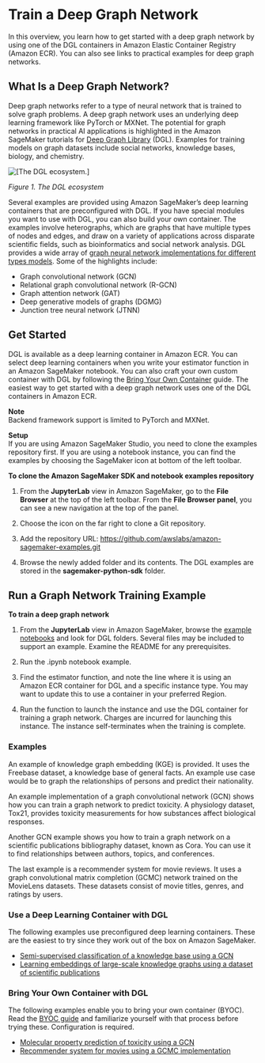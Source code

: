 # Train a Deep Graph Network<a name="deep-graph-library"></a>

In this overview, you learn how to get started with a deep graph network by using one of the DGL containers in Amazon Elastic Container Registry \(Amazon ECR\)\. You can also see links to practical examples for deep graph networks\. 

## What Is a Deep Graph Network?<a name="deep-graph-library-what-is"></a>

Deep graph networks refer to a type of neural network that is trained to solve graph problems\. A deep graph network uses an underlying deep learning framework like PyTorch or MXNet\. The potential for graph networks in practical AI applications is highlighted in the Amazon SageMaker tutorials for [Deep Graph Library](https://www.dgl.ai/) \(DGL\)\. Examples for training models on graph datasets include social networks, knowledge bases, biology, and chemistry\. 

 ![\[The DGL ecosystem.\]](http://docs.aws.amazon.com/sagemaker/latest/dg/images/dgl_white_background_bold.png) 

 *Figure 1\. The DGL ecosystem* 

Several examples are provided using Amazon SageMaker’s deep learning containers that are preconfigured with DGL\. If you have special modules you want to use with DGL, you can also build your own container\. The examples involve heterographs, which are graphs that have multiple types of nodes and edges, and draw on a variety of applications across disparate scientific fields, such as bioinformatics and social network analysis\. DGL provides a wide array of [graph neural network implementations for different types models](https://docs.dgl.ai/tutorials/models/index.html)\. Some of the highlights include: 
+ Graph convolutional network \(GCN\)
+ Relational graph convolutional network \(R\-GCN\)
+ Graph attention network \(GAT\)
+ Deep generative models of graphs \(DGMG\)
+ Junction tree neural network \(JTNN\)

## Get Started<a name="deep-graph-library-get-started"></a>

DGL is available as a deep learning container in Amazon ECR\. You can select deep learning containers when you write your estimator function in an Amazon SageMaker notebook\. You can also craft your own custom container with DGL by following the [Bring Your Own Container](https://docs.aws.amazon.com/sagemaker/latest/dg/your-algorithms.html) guide\. The easiest way to get started with a deep graph network uses one of the DGL containers in Amazon ECR\.  

**Note**  
 Backend framework support is limited to PyTorch and MXNet\. 

**Setup**  
If you are using Amazon SageMaker Studio, you need to clone the examples repository first\. If you are using a notebook instance, you can find the examples by choosing the SageMaker icon at bottom of the left toolbar\. 

**To clone the Amazon SageMaker SDK and notebook examples repository**

1. From the **JupyterLab** view in Amazon SageMaker, go to the **File Browser** at the top of the left toolbar\. From the **File Browser panel**, you can see a new navigation at the top of the panel\. 

1. Choose the icon on the far right to clone a Git repository\. 

1. Add the repository URL: [https://github\.com/awslabs/amazon\-sagemaker\-examples\.git](https://github.com/awslabs/amazon-sagemaker-examples.git) 

1. Browse the newly added folder and its contents\. The DGL examples are stored in the **sagemaker\-python\-sdk** folder\. 

## Run a Graph Network Training Example<a name="deep-graph-library-run-a-graph-network-training-example"></a>

**To train a deep graph network**

1. From the **JupyterLab** view in Amazon SageMaker, browse the [example notebooks](https://github.com/awslabs/amazon-sagemaker-examples/tree/master/sagemaker-python-sdk) and look for DGL folders\. Several files may be included to support an example\. Examine the README for any prerequisites\. 

1. Run the \.ipynb notebook example\.  

1. Find the estimator function, and note the line where it is using an Amazon ECR container for DGL and a specific instance type\. You may want to update this to use a container in your preferred Region\. 

1. Run the function to launch the instance and use the DGL container for training a graph network\. Charges are incurred for launching this instance\. The instance self\-terminates when the training is complete\. 

### Examples<a name="deep-graph-library-examples"></a>

An example of knowledge graph embedding \(KGE\) is provided\. It uses the Freebase dataset, a knowledge base of general facts\. An example use case would be to graph the relationships of persons and predict their nationality\.  

An example implementation of a graph convolutional network \(GCN\) shows how you can train a graph network to predict toxicity\. A physiology dataset, Tox21, provides toxicity measurements for how substances affect biological responses\.  

Another GCN example shows you how to train a graph network on a scientific publications bibliography dataset, known as Cora\. You can use it to find relationships between authors, topics, and conferences\. 

The last example is a recommender system for movie reviews\. It uses a graph convolutional matrix completion \(GCMC\) network trained on the MovieLens datasets\. These datasets consist of movie titles, genres, and ratings by users\. 

### Use a Deep Learning Container with DGL<a name="deep-graph-library-deep-learning-container"></a>

The following examples use preconfigured deep learning containers\. These are the easiest to try since they work out of the box on Amazon SageMaker\. 
+ [Semi\-supervised classification of a knowledge base using a GCN](https://github.com/awslabs/amazon-sagemaker-examples/tree/master/sagemaker-python-sdk/dgl_gcn) 
+ [Learning embeddings of large\-scale knowledge graphs using a dataset of scientific publications](https://github.com/awslabs/amazon-sagemaker-examples/tree/master/sagemaker-python-sdk/dgl_kge)  

### Bring Your Own Container with DGL<a name="deep-graph-library-bring-your-own-container"></a>

The following examples enable you to bring your own container \(BYOC\)\. Read the [BYOC guide](https://docs.aws.amazon.com/sagemaker/latest/dg/your-algorithms.html) and familiarize yourself with that process before trying these\. Configuration is required\. 
+ [Molecular property prediction of toxicity using a GCN](https://github.com/awslabs/amazon-sagemaker-examples/tree/master/sagemaker-python-sdk/dgl_gcn_tox21) 
+ [Recommender system for movies using a GCMC implementation](https://github.com/awslabs/amazon-sagemaker-examples/tree/master/sagemaker-python-sdk/dgl_gcmc) 